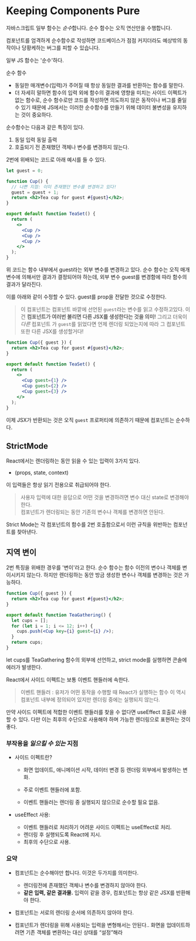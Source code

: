 # Keeping Components Pure

자바스크립트 일부 함수는 *순수*합니다. 순수 함수는 오직 연산만을 수행합니다. 

컴포넌트를 엄격하게 순수함수로 작성하면 코드베이스가 점점 커지더라도 예상밖의 동작이나 당황케하는 버그를 피할 수 있습니다.

일부 JS 함수는 '순수'하다. 

순수 함수 
- 동일한 매개변수(입력)가 주어질 때 항상 동일한 결과를 반환하는 함수를 말한다. 
- 더 자세히 말하면 함수의 입력 외에 함수의 결과에 영향을 미치는 사이드 이펙트가 없는 함수로, 순수 함수로만 코드를 작성하면 의도하지 않은 동작이나 버그를 줄일 수 있기 때문에 JS에서는 이러한 순수함수를 만들기 위해 데이터 불변성을 유지하는 것이 중요하다.

순수함수는 다음과 같은 특징이 있다.

1. 동일 입력 동일 출력
2. 호출되기 전 존재했던 객체나 변수를 변경하지 않는다.

2번에 위배되는 코드로 아래 예시를 들 수 있다.

```jsx
let guest = 0;

function Cup() {
  // 나쁜 지점: 이미 존재했던 변수를 변경하고 있다!
  guest = guest + 1;
  return <h2>Tea cup for guest #{guest}</h2>;
}

export default function TeaSet() {
  return (
    <>
      <Cup />
      <Cup />
      <Cup />
    </>
  );
}

```

위 코드는 함수 내부에서 guest라는 외부 변수를 변경하고 있다. 순수 함수는 오직 매개변수에 의해서만 결과가 결정되어야 하는데, 외부 변수 guest를 변경함에 따라 함수의 결과가 달라진다.

이를 아래와 같이 수정할 수 있다. guest를 prop을 전달한 것으로 수정한다.

> 이 컴포넌트는 컴포넌트 바깥에 선언된 `guest`라는 변수를 읽고 수정하고있다.
 이건 **컴포넌트가 여러번 불리면 다른 JSX를 생성한다는 것을 의미!** 그리고 더욱이 *다른* 컴포넌트 가 `guest`를 읽었다면 언제 렌더링 되었는지에 따라 그 컴포넌트 또한 다른 JSX를 생성할거다! 


```jsx
function Cup({ guest }) {
  return <h2>Tea cup for guest #{guest}</h2>;
}

export default function TeaSet() {
  return (
    <>
      <Cup guest={1} />
      <Cup guest={2} />
      <Cup guest={3} />
    </>
  );
}

```

이제 JSX가 반환되는 것은 오직 `guest` 프로퍼티에 의존하기 때문에 
컴포넌트는 순수하다.


## **StrictMode**

React에서는 렌더링하는 동안 읽을 수 있는 입력이 3가지 있다.

-  (props, state, context) 

이 입력들은 항상 읽기 전용으로 취급되어야 한다.


> 사용자 입력에 대한 응답으로 어떤 것을 변경하려면 변수 대신 state로 변경해야 한다.  
컴포넌트가 렌더링되는 동안 기존의 변수나 객체를 변경하면 안된다.

Strict Mode는 각 컴포넌트의 함수를 2번 호출함으로서 이런 규칙을 위반하는 컴포넌트를 찾아낸다.

## **지역 변이**

2번 특징을 위배한 경우를 '변이'라고 한다. 순수 함수는 함수 이전의 변수나 객체를 변이시키지 않는다. 하지만 렌더링하는 동안 방금 생성한 변수나 객체를 변경하는 것은 가능하다.

```jsx
function Cup({ guest }) {
  return <h2>Tea cup for guest #{guest}</h2>;
}

export default function TeaGathering() {
  let cups = [];
  for (let i = 1; i <= 12; i++) {
    cups.push(<Cup key={i} guest={i} />);
  }
  return cups;
}

```

let cups를 TeaGathering 함수의 외부에 선언하고, strict mode를 실행하면 콘솔에 에러가 발생한다.

React에서 사이드 이펙트는 보통 이벤트 핸들러에 속한다. 
> 이벤트 핸들러 : 유저가 어떤 동작을 수행할 때 React가 실행하는 함수
 이 역시 컴포넌트 내부에 정의되어 있지만 렌더링 중에는 실행되지 않는다.

만약 사이드 이펙트에 적합한 이벤트 핸들러를 찾을 수 없다면 useEffect 호출로 사용할 수 있다. 다만 이는 최후의 수단으로 사용해야 하며 가능한 렌더링으로 표현하는 것이 좋다.



### **부작용을 *일으킬 수 있는* 지점**

- 사이드 이펙트란?

    - 화면 업데이트, 애니메이션 시작, 데이터 변경 등 렌더링 외부에서 발생하는 변화.

    - 주로 이벤트 핸들러에 포함.
    - 이벤트 핸들러는 렌더링 중 실행되지 않으므로 순수할 필요 없음.

- useEffect 사용:

    - 이벤트 핸들러로 처리하기 어려운 사이드 이펙트는 useEffect로 처리.
    - 렌더링 후 실행되도록 React에 지시.
    - 최후의 수단으로 사용.

### **요약**

- 컴포넌트는 순수해야만 합니다. 이것은 두가지를 의미한다.
    - 렌더링전에 존재했던 객체나 변수를 변경하지 않아야 한다.
    - **같은 입력, 같은 결과물.** 입력이 같을 경우, 컴포넌트는 항상 같은 JSX를 반환해야 한다.

- 컴포넌트는 서로의 렌더링 순서에 의존하지 않아야 한다.
- 컴포넌트가 렌더링을 위해 사용되는 입력을 변형해서는 안된다.. 화면을 업데이트하려면 기존 객체를 변환하는 대신 상태를 “설정”해라 
